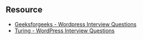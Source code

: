 ## Resource
- [Geeksforgeeks - Wordpress Interview Questions](https://www.geeksforgeeks.org/wordpress-interview-questions-and-answers/)
- [Turing - WordPress Interview Questions](https://www.turing.com/interview-questions/wordpress)